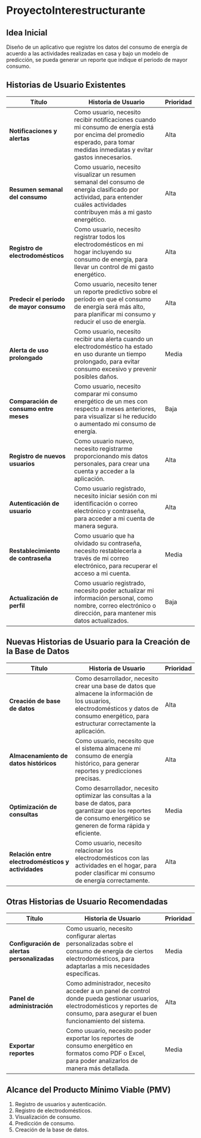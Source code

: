 # ProyectoInterestructurante

 ## Idea Inicial
Diseño de un aplicativo que registre los datos del consumo de energía de acuerdo a las actividades realizadas en casa y bajo un modelo de predicción, se pueda generar un reporte que indique el periodo de mayor consumo.

## Historias de Usuario Existentes

| Título                                  | Historia de Usuario                                                                                                                                                            | Prioridad |
|-----------------------------------------|---------------------------------------------------------------------------------------------------------------------------------------------------------------------------------|-----------|
| **Notificaciones y alertas**             | Como usuario, necesito recibir notificaciones cuando mi consumo de energía está por encima del promedio esperado, para tomar medidas inmediatas y evitar gastos innecesarios.      | Alta      |
| **Resumen semanal del consumo**          | Como usuario, necesito visualizar un resumen semanal del consumo de energía clasificado por actividad, para entender cuáles actividades contribuyen más a mi gasto energético.      | Alta      |
| **Registro de electrodomésticos**        | Como usuario, necesito registrar todos los electrodomésticos en mi hogar incluyendo su consumo de energía, para llevar un control de mi gasto energético.                          | Alta      |
| **Predecir el período de mayor consumo** | Como usuario, necesito tener un reporte predictivo sobre el período en que el consumo de energía será más alto, para planificar mi consumo y reducir el uso de energía.            | Alta      |
| **Alerta de uso prolongado**             | Como usuario, necesito recibir una alerta cuando un electrodoméstico ha estado en uso durante un tiempo prolongado, para evitar consumo excesivo y prevenir posibles daños.         | Media     |
| **Comparación de consumo entre meses**   | Como usuario, necesito comparar mi consumo energético de un mes con respecto a meses anteriores, para visualizar si he reducido o aumentado mi consumo de energía.                 | Baja      |
| **Registro de nuevos usuarios**          | Como usuario nuevo, necesito registrarme proporcionando mis datos personales, para crear una cuenta y acceder a la aplicación.                                                    | Alta      |
| **Autenticación de usuario**             | Como usuario registrado, necesito iniciar sesión con mi identificación o correo electrónico y contraseña, para acceder a mi cuenta de manera segura.                             | Alta      |
| **Restablecimiento de contraseña**       | Como usuario que ha olvidado su contraseña, necesito restablecerla a través de mi correo electrónico, para recuperar el acceso a mi cuenta.                                      | Media     |
| **Actualización de perfil**              | Como usuario registrado, necesito poder actualizar mi información personal, como nombre, correo electrónico o dirección, para mantener mis datos actualizados.                    | Baja      |

## Nuevas Historias de Usuario para la Creación de la Base de Datos

| Título                                  | Historia de Usuario                                                                                                                                                          | Prioridad |
|-----------------------------------------|--------------------------------------------------------------------------------------------------------------------------------------------------------------------------------|-----------|
| **Creación de base de datos**            | Como desarrollador, necesito crear una base de datos que almacene la información de los usuarios, electrodomésticos y datos de consumo energético, para estructurar correctamente la aplicación. | Alta      |
| **Almacenamiento de datos históricos**   | Como usuario, necesito que el sistema almacene mi consumo de energía histórico, para generar reportes y predicciones precisas.                                                   | Alta      |
| **Optimización de consultas**            | Como desarrollador, necesito optimizar las consultas a la base de datos, para garantizar que los reportes de consumo energético se generen de forma rápida y eficiente.          | Media     |
| **Relación entre electrodomésticos y actividades** | Como usuario, necesito relacionar los electrodomésticos con las actividades en el hogar, para poder clasificar mi consumo de energía correctamente.                             | Alta      |

## Otras Historias de Usuario Recomendadas

| Título                                  | Historia de Usuario                                                                                                                                                            | Prioridad |
|-----------------------------------------|---------------------------------------------------------------------------------------------------------------------------------------------------------------------------------|-----------|
| **Configuración de alertas personalizadas** | Como usuario, necesito configurar alertas personalizadas sobre el consumo de energía de ciertos electrodomésticos, para adaptarlas a mis necesidades específicas.                  | Media     |
| **Panel de administración**              | Como administrador, necesito acceder a un panel de control donde pueda gestionar usuarios, electrodomésticos y reportes de consumo, para asegurar el buen funcionamiento del sistema. | Alta      |
| **Exportar reportes**                    | Como usuario, necesito poder exportar los reportes de consumo energético en formatos como PDF o Excel, para poder analizarlos de manera más detallada.                           | Media     |

## Alcance del Producto Mínimo Viable (PMV)

1. Registro de usuarios y autenticación.
2. Registro de electrodomésticos.
3. Visualización de consumo.
4. Predicción de consumo.
5. Creación de la base de datos.
